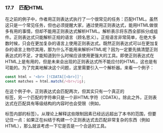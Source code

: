### 17.7　匹配HTML

在之前的例子中，作者用正则表达式执行了一个很常见的任务：匹配HTML。虽然这只是一个常见任务，但也必须提醒大家，通过使用正则表达式，能用HTML做很多有用的事情，但却不能用正则表达式解析HTML。解析表示将东西全部拆分成组件。正则表达式只能解析正规的语言（顾名思义）。正规语言非常简单，在绝大多数时候，只会在更加复杂的语言上使用正则表达式。既然正则表达式可以在更加复杂的语言上物尽其用，那为什么不能用来解析HTML呢？因为一定要先搞清楚正则表达式的不足，才能知道到什么时候应该使用更强大的工具。即使正则表达式在HTML上是有用的，但是未来会出现的正则表达式所不能应付的HTML，这也是有可能的。为了完美地解决这个问题，这里需要引入一个解析器。来看一个例子：

```javascript
const html = '<br> [!CDATA[[<br>]]';
const matches = html.match(/<br>/ig);
```

在这个例子中，正则表达式会匹配两次，但其实只有一个真正的<br>标签，另一个匹配的字符串只是一个非HTML字符（CDATA）。除此之外，正则表达式在匹配具有等级结构的内容时也会受限（例如，<p>标签内部的<a>标签）。从理论上解释这些限制因素已经远远超出了本书的范围，但要记住一点：如果正在纠结于构建一个正则表达式去匹配非常复杂的东西（例如HTML），那么就该考虑一下它是否是一个合适的工具。

